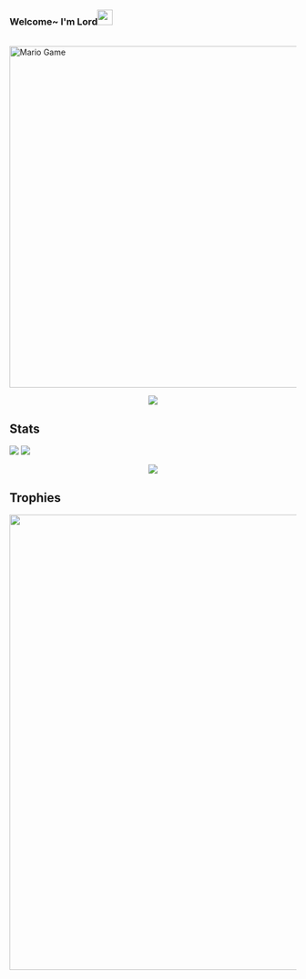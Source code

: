 	
### Welcome~ I'm Lord<img src="https://github.com/TheDudeThatCode/TheDudeThatCode/blob/master/Assets/Hi.gif" width="27px">
<p align="center">

</p>
<br>

<img src="https://github.com/TheDudeThatCode/TheDudeThatCode/blob/master/Assets/Developer.gif" alt="Mario Game" width="600" />


<p align="center">
    <img src="https://media4.giphy.com/media/qLFKvOpoS1N7ts7xO8/giphy.gif">
</p>
	
## Stats

<a href="https://github.com/SangLord"><img src="https://github-readme-stats.vercel.app/api?username=SangLord&show_icons=true&theme=radical"></a>
<a href="https://github.com/SangLord"><img src="https://github-readme-stats.vercel.app/api/top-langs/?username=ZakiGans&theme=highcontrast&layout=compact"></a>


<p align="center">
    <img src="https://github-readme-streak-stats.herokuapp.com/?user=SangLord">
</p>

## Trophies
<p align="center"> <img width=800 src="https://github-profile-trophy.vercel.app/?username=ZakiGans&row=2&column=3"/>
